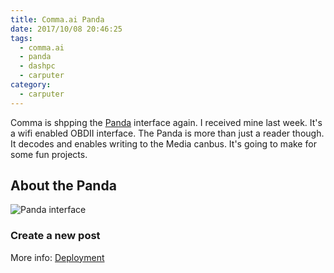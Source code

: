 ```yaml
---
title: Comma.ai Panda
date: 2017/10/08 20:46:25
tags:
  - comma.ai
  - panda
  - dashpc
  - carputer
category:
  - carputer
---
```

Comma is shpping the [Panda](http://comma.ai) interface again.  I received mine last week.  It's a wifi enabled OBDII interface.  The Panda is more than just a reader though.  It decodes and enables writing to the Media canbus.  It's going to make for some fun projects.

## About the Panda

![Panda interface](/images/comma_panda.jpg)

### Create a new post

More info: [Deployment](https://hexo.io/docs/deployment.html)
